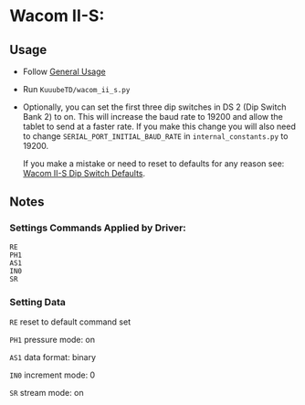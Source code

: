 # Wacom II-S:

## Usage

- Follow [General Usage](./general_usage.md)

- Run `KuuubeTD/wacom_ii_s.py`

- Optionally, you can set the first three dip switches in DS 2 (Dip Switch Bank 2) to on. This will increase the baud rate to 19200 and allow the tablet to send at a faster rate. If you make this change you will also need to change `SERIAL_PORT_INITIAL_BAUD_RATE` in `internal_constants.py` to 19200.

    If you make a mistake or need to reset to defaults for any reason see: [Wacom II-S Dip Switch Defaults](./wacom_ii_s_dip_switch_defaults.png).

## Notes

### Settings Commands Applied by Driver:

```
RE
PH1
AS1
IN0
SR
```

### Setting Data

`RE` reset to default command set

`PH1` pressure mode: on

`AS1` data format: binary

`IN0` increment mode: 0

`SR` stream mode: on